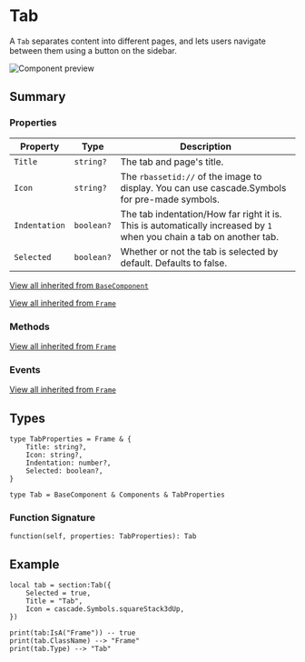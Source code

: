 # Tab

A `Tab` separates content into different pages, and lets users navigate between them using a button on the sidebar.

![Component preview](../assets/component_sidebar.png)

## Summary

### Properties

| Property       | Type       | Description |
|----------------|------------|-------------|
| `Title` | `string?` | The tab and page's title. |
| `Icon` | `string?` | The `rbassetid://` of the image to display. You can use cascade.Symbols for pre-made symbols. |
| `Indentation` | `boolean?` | The tab indentation/How far right it is. This is automatically increased by `1` when you chain a tab on another tab. |
| `Selected` | `boolean?` | Whether or not the tab is selected by default. Defaults to false. |

[View all inherited from `BaseComponent`](./index.md/#properties)

[View all inherited from `Frame`](https://create.roblox.com/docs/reference/engine/classes/Frame#summary-properties)

### Methods

[View all inherited from `Frame`](https://create.roblox.com/docs/reference/engine/classes/Frame#summary-methods)

### Events

[View all inherited from `Frame`](https://create.roblox.com/docs/reference/engine/classes/Frame#summary-events)

## Types

```luau
type TabProperties = Frame & {
    Title: string?,
    Icon: string?,
    Indentation: number?,
    Selected: boolean?,
}

type Tab = BaseComponent & Components & TabProperties
```

### Function Signature

```luau
function(self, properties: TabProperties): Tab
```

## Example

```luau
local tab = section:Tab({
    Selected = true,
    Title = "Tab",
    Icon = cascade.Symbols.squareStack3dUp,
})

print(tab:IsA("Frame")) -- true
print(tab.ClassName) --> "Frame"
print(tab.Type) --> "Tab"
```
